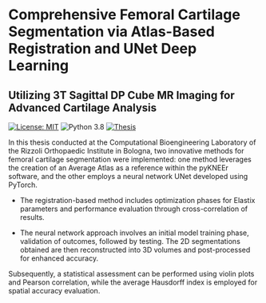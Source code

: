 # Comprehensive Femoral Cartilage Segmentation via Atlas-Based Registration and UNet Deep Learning
## Utilizing 3T Sagittal DP Cube MR Imaging for Advanced Cartilage Analysis
[![License: MIT](https://img.shields.io/badge/license-MIT-yellow.svg)](https://opensource.org/licenses/MIT)
![Python 3.8](https://img.shields.io/badge/python-3.8-blue)
[![Thesis](https://img.shields.io/badge/thesis-link-<COLOR>.svg)](https://hdl.handle.net/20.500.12608/62076)

In this thesis conducted at the Computational Bioengineering Laboratory of the Rizzoli Orthopaedic Institute in Bologna, two innovative methods for femoral cartilage segmentation were implemented: one method leverages the creation of an Average Atlas as a reference within the pyKNEEr software, and the other employs a neural network UNet developed using PyTorch.

- The registration-based method includes optimization phases for Elastix parameters and performance evaluation through cross-correlation of results. 

- The neural network approach involves an initial model training phase, validation of outcomes, followed by testing. The 2D segmentations obtained are then reconstructed into 3D volumes and post-processed for enhanced accuracy.

Subsequently, a statistical assessment can be performed using violin plots and Pearson correlation, while the average Hausdorff index is employed for spatial accuracy evaluation.


